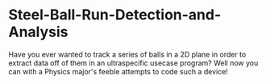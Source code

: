 # Steel-Ball-Run-Detection-and-Analysis

Have you ever wanted to track a series of balls in a 2D plane in order to extract data off of them in an ultraspecific usecase program? Well now you can with a Physics major's feeble attempts to code such a device! 